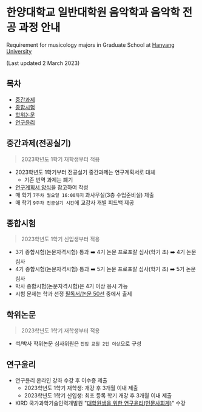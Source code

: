# 한양대학교 일반대학원 음악학과 음악학 전공 과정 안내
Requirement for musicology majors in Graduate School at [Hanyang University](https://www.hanyang.ac.kr)

(Last updated 2 March 2023)

## 목차

* [중간과제](#중간과제전공실기)
* [종합시험](#종합시험)
* [학위논문](#학위논문)
* [연구윤리](#연구윤리)

## 중간과제(전공실기)
> 2023학년도 1학기 재학생부터 적용

* 2023학년도 1학기부터 전공실기 중간과제는 연구계획서로 대체
    * 기존 번역 과제는 폐기
* [연구계획서 양식](research-proposal.md)을 참고하여 작성
* 매 학기 `7주차 월요일 16:00까지` 과사무실(3층 수업준비실) 제출
* 매 학기 `9주차 전공실기 시간`에 교강사 개별 피드백 제공

## 종합시험
> 2023학년도 1학기 신입생부터 적용

* 3기 종합시험(논문자격시험) 통과 :arrow_right: 4기 논문 프로포잘 심사(학기 초) :arrow_right: 4기 논문 심사
* 4기 종합시험(논문자격시험) 통과 :arrow_right: 5기 논문 프로포잘 심사(학기 초) :arrow_right: 5기 논문 심사
* 박사 종합시험(논문자격시험)은 4기 이상 응시 가능
* 시험 문제는 학과 선정 [필독서/논문 50선](musicology-must-reads.md) 중에서 출제

## 학위논문
> 2023학년도 1학기 재학생부터 적용

* 석/박사 학위논문 심사위원은 `전임 교원 2인 이상`으로 구성

## 연구윤리

* 연구윤리 온라인 강좌 수강 후 이수증 제출
    * 2023학년도 1학기 재학생: 개강 후 3개월 이내 제출
    * 2023학년도 1학기 신입생: 최초 등록 학기 개강 후 3개월 이내 제출
* KIRD 국가과학기술인력개발원 "[대학원생을 위한 연구윤리(인문사회계)](https://alpha-campus.kr/explore/7752247f-6ba6-4da3-b970-f4771108ca34)" 수강